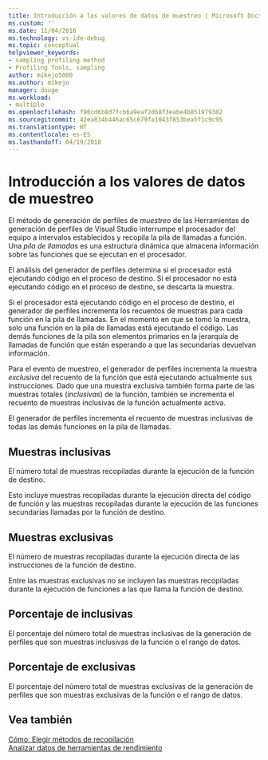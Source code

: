 ```yaml
---
title: Introducción a los valores de datos de muestreo | Microsoft Docs
ms.custom: ''
ms.date: 11/04/2016
ms.technology: vs-ide-debug
ms.topic: conceptual
helpviewer_keywords:
- sampling profiling method
- Profiling Tools, sampling
author: mikejo5000
ms.author: mikejo
manager: douge
ms.workload:
- multiple
ms.openlocfilehash: f90cd6b8d7fcb6a9eaf2d68f3eabe4b851979302
ms.sourcegitcommit: 42ea834b446ac65c679fa1043f853bea5f1c9c95
ms.translationtype: HT
ms.contentlocale: es-ES
ms.lasthandoff: 04/19/2018
---
```

# <a name="understanding-sampling-data-values"></a>Introducción a los valores de datos de muestreo

El método de generación de perfiles de *muestreo* de las Herramientas de generación de perfiles de Visual Studio interrumpe el procesador del equipo a intervalos establecidos y recopila la pila de llamadas a función. Una *pila de llamadas* es una estructura dinámica que almacena información sobre las funciones que se ejecutan en el procesador.

El análisis del generador de perfiles determina si el procesador está ejecutando código en el proceso de destino. Si el procesador no está ejecutando código en el proceso de destino, se descarta la muestra.

Si el procesador está ejecutando código en el proceso de destino, el generador de perfiles incrementa los recuentos de muestras para cada función en la pila de llamadas. En el momento en que se tomó la muestra, solo una función en la pila de llamadas está ejecutando el código. Las demás funciones de la pila son elementos primarios en la jerarquía de llamadas de función que están esperando a que las secundarias devuelvan información.

Para el evento de muestreo, el generador de perfiles incrementa la muestra *exclusiva* del recuento de la función que está ejecutando actualmente sus instrucciones. Dado que una muestra exclusiva también forma parte de las muestras totales (*inclusivas*) de la función, también se incrementa el recuento de muestras inclusivas de la función actualmente activa.

 El generador de perfiles incrementa el recuento de muestras inclusivas de todas las demás funciones en la pila de llamadas.

## <a name="inclusive-samples"></a>Muestras inclusivas

El número total de muestras recopiladas durante la ejecución de la función de destino.

Esto incluye muestras recopiladas durante la ejecución directa del código de función y las muestras recopiladas durante la ejecución de las funciones secundarias llamadas por la función de destino.

## <a name="exclusive-samples"></a>Muestras exclusivas

El número de muestras recopiladas durante la ejecución directa de las instrucciones de la función de destino.

Entre las muestras exclusivas no se incluyen las muestras recopiladas durante la ejecución de funciones a las que llama la función de destino.

## <a name="inclusive-percent"></a>Porcentaje de inclusivas

El porcentaje del número total de muestras inclusivas de la generación de perfiles que son muestras inclusivas de la función o el rango de datos.

## <a name="exclusive-percent"></a>Porcentaje de exclusivas

El porcentaje del número total de muestras exclusivas de la generación de perfiles que son muestras exclusivas de la función o el rango de datos.

## <a name="see-also"></a>Vea también

[Cómo: Elegir métodos de recopilación](../profiling/how-to-choose-collection-methods.md)  
[Analizar datos de herramientas de rendimiento](../profiling/analyzing-performance-tools-data.md)